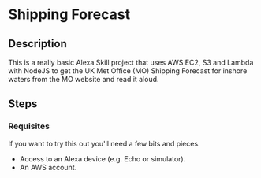 # Shipping Forecast

## Description
This is a really basic Alexa Skill project that uses AWS EC2, S3 and Lambda with NodeJS to get the UK Met Office (MO) Shipping Forecast for inshore waters from the MO website and read it aloud.

## Steps
### Requisites
If you want to try this out you'll need a few bits and pieces.
* Access to an Alexa device (e.g. Echo or simulator).
* An AWS account.
